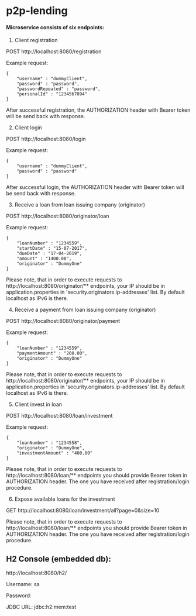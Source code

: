 # p2p-lending

#### Microservice consists of six endpoints:

1. Client registration

POST http://localhost:8080/registration

Example request:
```
{
	"username" : "dummyClient",
	"password" : "password",
	"passwordRepeated" : "password",
	"personalId" : "1234567894"
}
```
After successful registration, the AUTHORIZATION header with Bearer token will be send back with response.

2. Client login

POST http://localhost:8080/login

Example request:
```
{
	"username" : "dummyClient",
	"password" : "password"
}
```
After successful login, the AUTHORIZATION header with Bearer token will be send back with response. 

3. Receive a loan from loan issuing company (originator)

POST http://localhost:8080/originator/loan

Example request:
```
{
	"loanNumber" : "1234559",
	"startDate" : "15-07-2017",
	"dueDate" : "17-04-2019",
	"amount" : "1400.00",
	"originator" : "DummyOne"
}
```
Please note, that in order to execute requests to http://localhost:8080/originator/** endpoints, your IP should be in application.properties in 'security.originators.ip-addresses' list. By default localhost as IPv6 is there.

4. Receive a payment from loan issuing company (originator)

POST http://localhost:8080/originator/payment

Example request:
```
{
	"loanNumber" : "1234559",
	"paymentAmount" : "200.00",
	"originator" : "DummyOne"
}
```
Please note, that in order to execute requests to http://localhost:8080/originator/** endpoints, your IP should be in application.properties in 'security.originators.ip-addresses' list. By default localhost as IPv6 is there.

5. Client invest in loan

POST http://localhost:8080/loan/investment

Example request:
```
{
	"loanNumber" : "1234558",
	"originator" : "DummyOne",
	"investmentAmount" : "400.00"
}
```
Please note, that in order to execute requests to http://localhost:8080/loan/** endpoints you should provide Bearer token in AUTHORIZATION header. The one you have received after registration/login procedure.

6. Expose available loans for the investment

GET http://localhost:8080/loan/investment/all?page=0&size=10

Please note, that in order to execute requests to http://localhost:8080/loan/** endpoints you should provide Bearer token in AUTHORIZATION header. The one you have received after registration/login procedure.

## H2 Console (embedded db):

http://localhost:8080/h2/

Username: sa

Password: 

JDBC URL: jdbc:h2:mem:test
